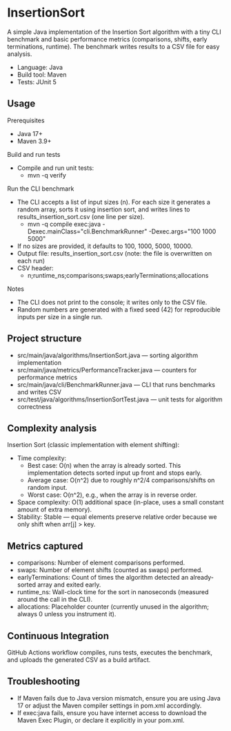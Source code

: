 # InsertionSort

A simple Java implementation of the Insertion Sort algorithm with a tiny CLI benchmark and basic performance metrics (comparisons, shifts, early terminations, runtime). The benchmark writes results to a CSV file for easy analysis.

- Language: Java
- Build tool: Maven
- Tests: JUnit 5


## Usage

Prerequisites
- Java 17+
- Maven 3.9+

Build and run tests
- Compile and run unit tests:
    - mvn -q verify

Run the CLI benchmark
- The CLI accepts a list of input sizes (n). For each size it generates a random array, sorts it using insertion sort, and writes lines to results_insertion_sort.csv (one line per size).
    - mvn -q compile exec:java -Dexec.mainClass="cli.BenchmarkRunner" -Dexec.args="100 1000 5000"
- If no sizes are provided, it defaults to 100, 1000, 5000, 10000.
- Output file: results_insertion_sort.csv (note: the file is overwritten on each run)
- CSV header:
    - n;runtime_ns;comparisons;swaps;earlyTerminations;allocations

Notes
- The CLI does not print to the console; it writes only to the CSV file.
- Random numbers are generated with a fixed seed (42) for reproducible inputs per size in a single run.


## Project structure
- src/main/java/algorithms/InsertionSort.java — sorting algorithm implementation
- src/main/java/metrics/PerformanceTracker.java — counters for performance metrics
- src/main/java/cli/BenchmarkRunner.java — CLI that runs benchmarks and writes CSV
- src/test/java/algorithms/InsertionSortTest.java — unit tests for algorithm correctness


## Complexity analysis

Insertion Sort (classic implementation with element shifting):
- Time complexity:
    - Best case: O(n) when the array is already sorted. This implementation detects sorted input up front and stops early.
    - Average case: O(n^2) due to roughly n^2/4 comparisons/shifts on random input.
    - Worst case: O(n^2), e.g., when the array is in reverse order.
- Space complexity: O(1) additional space (in-place, uses a small constant amount of extra memory).
- Stability: Stable — equal elements preserve relative order because we only shift when arr[j] > key.


## Metrics captured
- comparisons: Number of element comparisons performed.
- swaps: Number of element shifts (counted as swaps) performed.
- earlyTerminations: Count of times the algorithm detected an already-sorted array and exited early.
- runtime_ns: Wall-clock time for the sort in nanoseconds (measured around the call in the CLI).
- allocations: Placeholder counter (currently unused in the algorithm; always 0 unless you instrument it).


## Continuous Integration
GitHub Actions workflow compiles, runs tests, executes the benchmark, and uploads the generated CSV as a build artifact.


## Troubleshooting
- If Maven fails due to Java version mismatch, ensure you are using Java 17 or adjust the Maven compiler settings in pom.xml accordingly.
- If exec:java fails, ensure you have internet access to download the Maven Exec Plugin, or declare it explicitly in your pom.xml.
